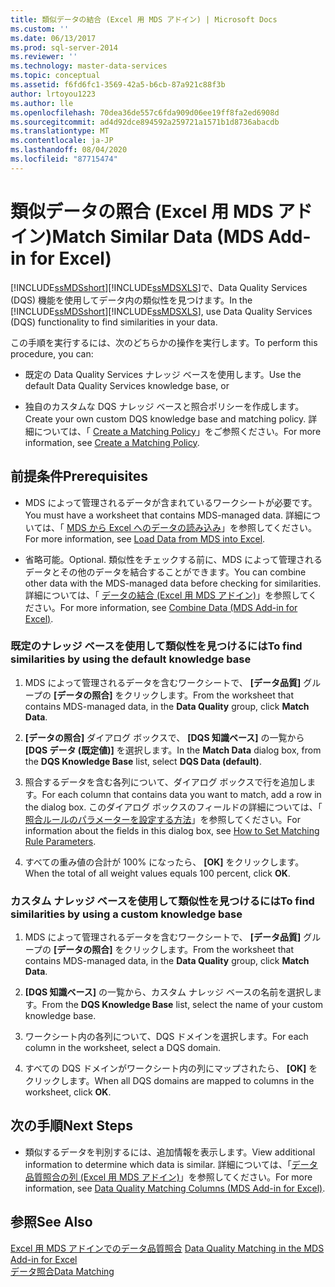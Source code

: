 ```yaml
---
title: 類似データの結合 (Excel 用 MDS アドイン) | Microsoft Docs
ms.custom: ''
ms.date: 06/13/2017
ms.prod: sql-server-2014
ms.reviewer: ''
ms.technology: master-data-services
ms.topic: conceptual
ms.assetid: f6fd6fc1-3569-42a5-b6cb-87a921c88f3b
author: lrtoyou1223
ms.author: lle
ms.openlocfilehash: 70dea36de557c6fda909d06ee19ff8fa2ed6908d
ms.sourcegitcommit: ad4d92dce894592a259721a1571b1d8736abacdb
ms.translationtype: MT
ms.contentlocale: ja-JP
ms.lasthandoff: 08/04/2020
ms.locfileid: "87715474"
---
```

# <a name="match-similar-data-mds-add-in-for-excel"></a><span data-ttu-id="36358-102">類似データの照合 (Excel 用 MDS アドイン)</span><span class="sxs-lookup"><span data-stu-id="36358-102">Match Similar Data (MDS Add-in for Excel)</span></span>
  <span data-ttu-id="36358-103">[!INCLUDE[ssMDSshort](../../includes/ssmdsshort-md.md)][!INCLUDE[ssMDSXLS](../../includes/ssmdsxls-md.md)]で、Data Quality Services (DQS) 機能を使用してデータ内の類似性を見つけます。</span><span class="sxs-lookup"><span data-stu-id="36358-103">In the [!INCLUDE[ssMDSshort](../../includes/ssmdsshort-md.md)][!INCLUDE[ssMDSXLS](../../includes/ssmdsxls-md.md)], use Data Quality Services (DQS) functionality to find similarities in your data.</span></span>  
  
 <span data-ttu-id="36358-104">この手順を実行するには、次のどちらかの操作を実行します。</span><span class="sxs-lookup"><span data-stu-id="36358-104">To perform this procedure, you can:</span></span>  
  
-   <span data-ttu-id="36358-105">既定の Data Quality Services ナレッジ ベースを使用します。</span><span class="sxs-lookup"><span data-stu-id="36358-105">Use the default Data Quality Services knowledge base, or</span></span>  
  
-   <span data-ttu-id="36358-106">独自のカスタムな DQS ナレッジ ベースと照合ポリシーを作成します。</span><span class="sxs-lookup"><span data-stu-id="36358-106">Create your own custom DQS knowledge base and matching policy.</span></span> <span data-ttu-id="36358-107">詳細については、「 [Create a Matching Policy](../../data-quality-services/create-a-matching-policy.md)」をご参照ください。</span><span class="sxs-lookup"><span data-stu-id="36358-107">For more information, see [Create a Matching Policy](../../data-quality-services/create-a-matching-policy.md).</span></span>  
  
## <a name="prerequisites"></a><span data-ttu-id="36358-108">前提条件</span><span class="sxs-lookup"><span data-stu-id="36358-108">Prerequisites</span></span>  
  
-   <span data-ttu-id="36358-109">MDS によって管理されるデータが含まれているワークシートが必要です。</span><span class="sxs-lookup"><span data-stu-id="36358-109">You must have a worksheet that contains MDS-managed data.</span></span> <span data-ttu-id="36358-110">詳細については、「 [MDS から Excel へのデータの読み込み](export-data-to-excel-from-master-data-services.md)」を参照してください。</span><span class="sxs-lookup"><span data-stu-id="36358-110">For more information, see [Load Data from MDS into Excel](export-data-to-excel-from-master-data-services.md).</span></span>  
  
-   <span data-ttu-id="36358-111">省略可能。</span><span class="sxs-lookup"><span data-stu-id="36358-111">Optional.</span></span> <span data-ttu-id="36358-112">類似性をチェックする前に、MDS によって管理されるデータとその他のデータを結合することができます。</span><span class="sxs-lookup"><span data-stu-id="36358-112">You can combine other data with the MDS-managed data before checking for similarities.</span></span> <span data-ttu-id="36358-113">詳細については、「 [データの結合 (Excel 用 MDS アドイン)](combine-data-mds-add-in-for-excel.md)」を参照してください。</span><span class="sxs-lookup"><span data-stu-id="36358-113">For more information, see [Combine Data &#40;MDS Add-in for Excel&#41;](combine-data-mds-add-in-for-excel.md).</span></span>  
  
### <a name="to-find-similarities-by-using-the-default-knowledge-base"></a><span data-ttu-id="36358-114">既定のナレッジ ベースを使用して類似性を見つけるには</span><span class="sxs-lookup"><span data-stu-id="36358-114">To find similarities by using the default knowledge base</span></span>  
  
1.  <span data-ttu-id="36358-115">MDS によって管理されるデータを含むワークシートで、 **[データ品質]** グループの **[データの照合]** をクリックします。</span><span class="sxs-lookup"><span data-stu-id="36358-115">From the worksheet that contains MDS-managed data, in the **Data Quality** group, click **Match Data**.</span></span>  
  
2.  <span data-ttu-id="36358-116">**[データの照合]** ダイアログ ボックスで、 **[DQS 知識ベース]** の一覧から **[DQS データ (既定値)]** を選択します。</span><span class="sxs-lookup"><span data-stu-id="36358-116">In the **Match Data** dialog box, from the **DQS Knowledge Base** list, select **DQS Data (default)**.</span></span>  
  
3.  <span data-ttu-id="36358-117">照合するデータを含む各列について、ダイアログ ボックスで行を追加します。</span><span class="sxs-lookup"><span data-stu-id="36358-117">For each column that contains data you want to match, add a row in the dialog box.</span></span> <span data-ttu-id="36358-118">このダイアログ ボックスのフィールドの詳細については、「 [照合ルールのパラメーターを設定する方法](../../data-quality-services/create-a-matching-policy.md#MatchingRules)」を参照してください。</span><span class="sxs-lookup"><span data-stu-id="36358-118">For information about the fields in this dialog box, see [How to Set Matching Rule Parameters](../../data-quality-services/create-a-matching-policy.md#MatchingRules).</span></span>  
  
4.  <span data-ttu-id="36358-119">すべての重み値の合計が 100% になったら、 **[OK]** をクリックします。</span><span class="sxs-lookup"><span data-stu-id="36358-119">When the total of all weight values equals 100 percent, click **OK**.</span></span>  
  
### <a name="to-find-similarities-by-using-a-custom-knowledge-base"></a><span data-ttu-id="36358-120">カスタム ナレッジ ベースを使用して類似性を見つけるには</span><span class="sxs-lookup"><span data-stu-id="36358-120">To find similarities by using a custom knowledge base</span></span>  
  
1.  <span data-ttu-id="36358-121">MDS によって管理されるデータを含むワークシートで、 **[データ品質]** グループの **[データの照合]** をクリックします。</span><span class="sxs-lookup"><span data-stu-id="36358-121">From the worksheet that contains MDS-managed data, in the **Data Quality** group, click **Match Data**.</span></span>  
  
2.  <span data-ttu-id="36358-122">**[DQS 知識ベース]** の一覧から、カスタム ナレッジ ベースの名前を選択します。</span><span class="sxs-lookup"><span data-stu-id="36358-122">From the **DQS Knowledge Base** list, select the name of your custom knowledge base.</span></span>  
  
3.  <span data-ttu-id="36358-123">ワークシート内の各列について、DQS ドメインを選択します。</span><span class="sxs-lookup"><span data-stu-id="36358-123">For each column in the worksheet, select a DQS domain.</span></span>  
  
4.  <span data-ttu-id="36358-124">すべての DQS ドメインがワークシート内の列にマップされたら、 **[OK]** をクリックします。</span><span class="sxs-lookup"><span data-stu-id="36358-124">When all DQS domains are mapped to columns in the worksheet, click **OK**.</span></span>  
  
## <a name="next-steps"></a><span data-ttu-id="36358-125">次の手順</span><span class="sxs-lookup"><span data-stu-id="36358-125">Next Steps</span></span>  
  
-   <span data-ttu-id="36358-126">類似するデータを判別するには、追加情報を表示します。</span><span class="sxs-lookup"><span data-stu-id="36358-126">View additional information to determine which data is similar.</span></span> <span data-ttu-id="36358-127">詳細については、「[データ品質照合の列 (Excel 用 MDS アドイン)](data-quality-matching-columns-mds-add-in-for-excel.md)」を参照してください。</span><span class="sxs-lookup"><span data-stu-id="36358-127">For more information, see [Data Quality Matching Columns &#40;MDS Add-in for Excel&#41;](data-quality-matching-columns-mds-add-in-for-excel.md).</span></span>  
  
## <a name="see-also"></a><span data-ttu-id="36358-128">参照</span><span class="sxs-lookup"><span data-stu-id="36358-128">See Also</span></span>  
 <span data-ttu-id="36358-129">[Excel 用 MDS アドインでのデータ品質照合](data-quality-matching-in-the-mds-add-in-for-excel.md) </span><span class="sxs-lookup"><span data-stu-id="36358-129">[Data Quality Matching in the MDS Add-in for Excel](data-quality-matching-in-the-mds-add-in-for-excel.md) </span></span>  
 [<span data-ttu-id="36358-130">データ照合</span><span class="sxs-lookup"><span data-stu-id="36358-130">Data Matching</span></span>](../../data-quality-services/data-matching.md)  
  
  
